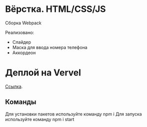 # Вёрстка. HTML/CSS/JS
Сборка Webpack

Реализовано:
- Слайдер
- Маска для ввода номера телефона
- Аккордеон

# Деплой на Vervel

[Ссылка](https://500-denis-sergeev-85.vercel.app/).

## Команды

Для установки пакетов используйте команду npm i
Для запуска используйте команду npm i start
